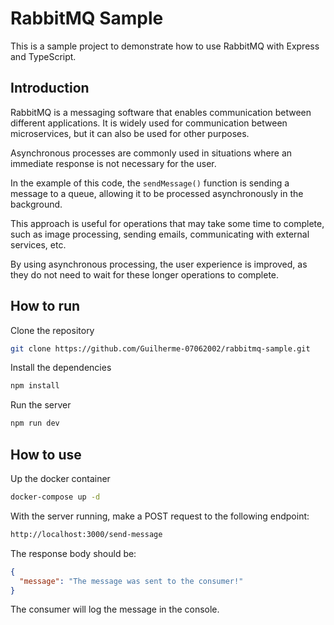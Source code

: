 # RabbitMQ Sample

This is a sample project to demonstrate how to use RabbitMQ with Express and TypeScript.

## Introduction

RabbitMQ is a messaging software that enables communication between different applications. It is widely used for communication between microservices, but it can also be used for other purposes.

Asynchronous processes are commonly used in situations where an immediate response is not necessary for the user.

In the example of this code, the `sendMessage()` function is sending a message to a queue, allowing it to be processed asynchronously in the background.

This approach is useful for operations that may take some time to complete, such as image processing, sending emails, communicating with external services, etc.

By using asynchronous processing, the user experience is improved, as they do not need to wait for these longer operations to complete.

## How to run

Clone the repository

```bash
git clone https://github.com/Guilherme-07062002/rabbitmq-sample.git
```

Install the dependencies

```bash
npm install
```

Run the server

```bash
npm run dev
```

## How to use

Up the docker container

```bash
docker-compose up -d
```

With the server running, make a POST request to the following endpoint:

```bash
http://localhost:3000/send-message
```

The response body should be:

```json
{
  "message": "The message was sent to the consumer!"
}
```

The consumer will log the message in the console.
